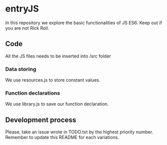 # entryJS
In this repository we explore the basic functionalities of JS ES6.
Keep out if you are not Rick Roll.

## Code
All the JS files needs to be inserted into /src folder

### Data storing
We use resources.js to store constant values.

### Function declarations
We use library.js to save our function declaration.


## Development process
Please, take an issue wrote in TODO.txt by the highest priority number. Remember to update this README for each variations.